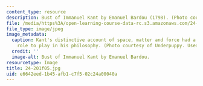```yaml
---
content_type: resource
description: Bust of Immanuel Kant by Emanuel Bardou (1798). (Photo courtesy of Underpuppy.)
file: /media/https%3A/open-learning-course-data-rc.s3.amazonaws.com/24-201-topics-in-the-history-of-philosophy-kant-fall-2005/e6642eed1b45afb1c7f502c24a00040a_24-201f05.jpg
file_type: image/jpeg
image_metadata:
  caption: Kant's distinctive account of space, matter and force had a significant
    role to play in his philosophy. (Photo courtesy of Underpuppy. Used with permission.)
  credit: ''
  image-alt: Bust of Immanuel Kant by Emanuel Bardou.
resourcetype: Image
title: 24-201f05.jpg
uid: e6642eed-1b45-afb1-c7f5-02c24a00040a
---
```


